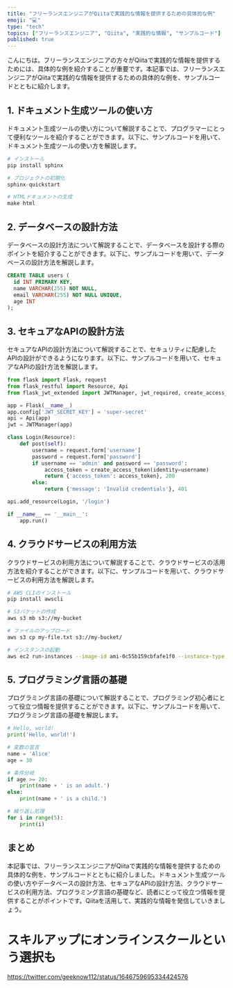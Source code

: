 ```yaml
---
title: "フリーランスエンジニアがQiitaで実践的な情報を提供するための具体的な例"
emoji: "💻"
type: "tech"
topics: ["フリーランスエンジニア", "Qiita", "実践的な情報", "サンプルコード"]
published: true
---
```


こんにちは。フリーランスエンジニアの方々がQiitaで実践的な情報を提供するためには、具体的な例を紹介することが重要です。本記事では、フリーランスエンジニアがQiitaで実践的な情報を提供するための具体的な例を、サンプルコードとともに紹介します。

## 1. ドキュメント生成ツールの使い方

ドキュメント生成ツールの使い方について解説することで、プログラマーにとって便利なツールを紹介することができます。以下に、サンプルコードを用いて、ドキュメント生成ツールの使い方を解説します。

```python
# インストール
pip install sphinx

# プロジェクトの初期化
sphinx-quickstart

# HTMLドキュメントの生成
make html
```

## 2. データベースの設計方法

データベースの設計方法について解説することで、データベースを設計する際のポイントを紹介することができます。以下に、サンプルコードを用いて、データベースの設計方法を解説します。

```sql
CREATE TABLE users (
  id INT PRIMARY KEY,
  name VARCHAR(255) NOT NULL,
  email VARCHAR(255) NOT NULL UNIQUE,
  age INT
);
```

## 3. セキュアなAPIの設計方法

セキュアなAPIの設計方法について解説することで、セキュリティに配慮したAPIの設計ができるようになります。以下に、サンプルコードを用いて、セキュアなAPIの設計方法を解説します。

```python
from flask import Flask, request
from flask_restful import Resource, Api
from flask_jwt_extended import JWTManager, jwt_required, create_access_token

app = Flask(__name__)
app.config['JWT_SECRET_KEY'] = 'super-secret'
api = Api(app)
jwt = JWTManager(app)

class Login(Resource):
    def post(self):
        username = request.form['username']
        password = request.form['password']
        if username == 'admin' and password == 'password':
            access_token = create_access_token(identity=username)
            return {'access_token': access_token}, 200
        else:
            return {'message': 'Invalid credentials'}, 401

api.add_resource(Login, '/login')

if __name__ == '__main__':
    app.run()
```

## 4. クラウドサービスの利用方法

クラウドサービスの利用方法について解説することで、クラウドサービスの活用方法を紹介することができます。以下に、サンプルコードを用いて、クラウドサービスの利用方法を解説します。

```bash
# AWS CLIのインストール
pip install awscli

# S3バケットの作成
aws s3 mb s3://my-bucket

# ファイルのアップロード
aws s3 cp my-file.txt s3://my-bucket/

# インスタンスの起動
aws ec2 run-instances --image-id ami-0c55b159cbfafe1f0 --instance-type t2.micro --key-name my-keypair --security-group-ids sg-xxx --subnet-id subnet-xxx
```

## 5. プログラミング言語の基礎

プログラミング言語の基礎について解説することで、プログラミング初心者にとって役立つ情報を提供することができます。以下に、サンプルコードを用いて、プログラミング言語の基礎を解説します。

```python
# Hello, world!
print('Hello, world!')

# 変数の宣言
name = 'Alice'
age = 30

# 条件分岐
if age >= 20:
    print(name + ' is an adult.')
else:
    print(name + ' is a child.')

# 繰り返し処理
for i in range(5):
    print(i)
```

## まとめ

本記事では、フリーランスエンジニアがQiitaで実践的な情報を提供するための具体的な例を、サンプルコードとともに紹介しました。ドキュメント生成ツールの使い方やデータベースの設計方法、セキュアなAPIの設計方法、クラウドサービスの利用方法、プログラミング言語の基礎など、読者にとって役立つ情報を提供することがポイントです。Qiitaを活用して、実践的な情報を発信していきましょう。

# スキルアップにオンラインスクールという選択も
https://twitter.com/geeknow112/status/1646759695334424576
